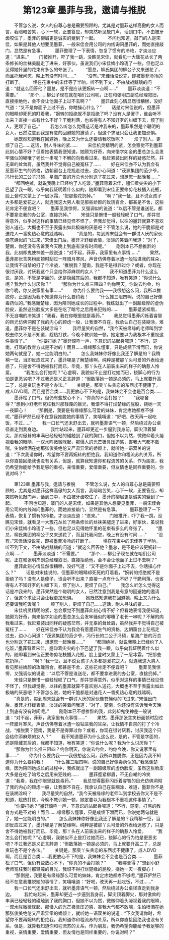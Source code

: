 # 　　第123章 墨菲与我，邀请与推脱
　　不管怎么说，女人的自尊心总是需要照顾的，尤其是对墨菲这样高傲的女人而言，我暗暗苦笑，心下一软，正要答应，却突然听见敲门声，话到口中，不由被牙齿咬住了，墨菲的柳眉更是诚实的蹙到了一起。
　　不问也知道，敲门的人是宋佳，如果是其他人想要见墨菲，一般宋佳会用公司的内线询问墨菲的，而她直接敲门，显然是有急事。
　　墨菲整理了一下表情，恢复了惯有的冷艳，才淡淡应道：“进来。”
　　门被推开，吓了我一跳，没瞧见宋佳，就看见一大簇花丛长了两条修长的丝袜美腿走了进来，好家伙，虽说我们小宋佳娇小玲珑了一些，但也足以见得她怀里的花束有多么的夸张了。
　　“墨总，柳氏集团的柳公子又来送花了，而且托我问您，晚上有没有时间……”
　　“没有。”宋佳话没说完，即被墨菲冷冷的打断了。
　　埋在花束中的宋佳等了半晌，听不到下文，不由战战兢兢的问道：“就这么回答他？墨总，是不是应该更婉转一点啊……”
　　墨菲淡淡道：“不需要。”
　　“那个……柳公子现在就在咱们公司呢，正在和张明杰副总经理叙旧，直接拒绝他，会不会让他面子上过不去啊？”
　　墨菲此刻心情显然很糟糕，没好气道：“又不是你面子上过不去，你瞎操心什么？”
　　话是对宋佳说的，但墨菲的眼睛却死死的盯着我，“婉转的拒绝就不是拒绝了吗？没有人是傻子，谁会听不出来？直接一点有什么不好？干脆利落，也省得有人不知好歹的纠缠下去，烦了别人，更烦了自己。”
　　我怎么听怎么觉得这话是冲我来的，墨菲果然是个聪明的女人，已然注意到我是有意的回避她的邀请了，但这个求证只会让我更加恐惧。
　　她既然知道我在回避她，晚上又为什么还要请我吃饭呢？
　　烦了别人，更烦了自己……这话，耐人寻味的紧……
　　宋佳机灵精明的紧，怎会察觉不到墨菲此刻心情不好？但看她表情我便知道，她颇为好奇，向来惜字如金的墨总怎么会发牢骚似的嘟囔了老长一串呢？不解的向我看过来，我赶紧装出同样的疑惑茫然，并无辜的耸耸肩，虽然我并不觉得自己被冤枉了……
　　好在宋佳亦不认为我会有惹墨菲生气的资格，边朝窗台上花瓶走过去，边小心问道：“茂源集团的范少爷，冯行长的二公子冯硕，星海广告的万总也分别送了花过来，想邀您一起晚餐……”
　　“都回绝掉，就说我晚上已经约了人吃饭，”墨菲背着宋佳，翘仰着尖尖的小下巴望了我一眼，似乎向我证明着什么似的，随即看到宋佳正要修剪花枝插入花瓶，脸上登时又蒙上了一层冰霜，“把那些花扔掉。”
　　“啊？”我一怔，且不说女孩子大多都是爱花之人，就连我这大男人看见那些娇颜的玫瑰百合，都甚是不舍，这些花肯定不便宜吧？
　　墨菲见我惊愕，又强调似的说道：“以后不管是谁送花，都不要拿进我的办公室，直接扔掉。”
　　宋佳只是惋惜一般轻轻叹了口气，却并觉得意外，似乎对这样的事情已经见怪不怪了，但我却觉得，以往的墨菲就算不喜欢别人送花，大概也不至于表露出如此极端的厌恶吧？不管怎么说，她的干脆都是对送花人一番炙热心意的践踏啊。
　　“真是的，每到周末就会有一群讨人厌的家伙像苍蝇似的飞过来，”宋佳出门后，墨菲才舒缓表情，淡淡的笑着问我道：“对了，楚南，你还没有告诉我今天晚上到底有没有时间呢。”
　　刚刚本已不想推辞的我，此刻却鬼使神差一般说道：“对不起，菲菲，我家里有点事情……”
　　果然，墨菲那张含笑粉面顿时刮过一阵腊月寒风，声音仿佛卷着冰渣一般钻进我的耳朵，让我情不自禁的打了个冷战，“推脱我？楚南，我是不是得罪过你？或者，你现在很讨厌我，讨厌我这个只会给你添麻烦的女人？”
　　我不知道墨菲为什么这么说，是的，不管是字面的，还是隐藏其后的，我都不知道，唯有笑道：“你说什么呢？我为什么讨厌你？”
　　“那你为什么推三阻四？约你明天，你说去约会，约你今晚，你又说家里有事……”
　　你为什么要约我——我很想这么问，我所以推脱你，正是因为我不知道你为什么要约我！
　　“什么推三阻四啊，说的自己好像毒药似的。”我感谢楚缘，因为陪同她成长的过程中，我练就出了一副超级厚的虚伪脸皮，虽然这张脸皮大多是在吃了暗亏之后用来犯贱的……
　　墨菲蹙紧柳眉，不无自嘲的冷笑道：“我看，我在你眼里就是毒药。”
　　我总觉得墨菲闪烁着睿智的目光仿佛洞彻了我的内心的顾虑一般，让我很不自在，我承认自己在装糊涂，难道，墨菲你不是在装糊涂吗？
　　我尽量笑的自然，“我今天被缘缘的老师叫到学校去你又不是不知道，趁热打铁，今晚不教训她一顿，她定要以为我根本不重视这件事情了。”
　　“你要打她？”墨菲惊呼一声，下意识的站起身喊道：“不行，楚南，打骂的教育方式是不对的！而且……缘缘那么懂事，只是成绩下滑而已，你说她两句就是了，她一定能明白的。”
　　怎么我妹妹你好像比我还了解是的？我稍稍一怔，当即反应过来了，墨菲哪是了解楚缘啊，纯粹是被那丫头可爱的外表给迷惑了，只是舍不得她被我打而已，毕竟，那丫头在人前装出来的样子的确惹人怜爱。
　　“我怎么会打她呢？”心虚啊，我貌似不止是打过她而已，挠脚心的行为怕是更恶劣吧？不过我还是义正言辞道：“但数落她一顿是必须的，马上就要升高二了，总是贪玩也不是个办法。”
　　关键是，那臭丫头贪恋的东西忒不健康了，成人DVD啊，而且是百合类……我更放心不下的是，我妹妹会不会也是百合类……
　　墨菲松了口气，但仍有些放心不下，“你真的不会打她？”
　　“我哪舍得？”想到小舒老师冤枉我时那轻蔑的目光，我恨不得打烂楚缘的屁股，挠她一天一夜脚心！
　　“那倒是，我要是有缘缘那么可爱的妹妹，肯定疼她都疼不够呢，”墨菲俨然已经不在意我推脱她的事情了，笑嘻嘻道：“好吧，改天再一起吃饭，不过……”
　　我一口长气还未舒出去，就听墨菲语气一顿，然后绕过办公桌径直走到我身边。
　　我忙站起来，墨菲却更近一步逼到我身前，脚尖顶着脚尖，那对傲耸的丰满已经轻轻的碰触到了我的胸口，但她不以为然，微微仰着头凝视着我的眼睛，一双水眸微微眯起，那慑人的光芒极具压迫感，害我大气都不敢喘，生怕喷洒在她那张俊美绝伦又严肃异常的娇颜上，就听她一语双关的说道：“下次我请你时，希望你不要再婉转的拒绝我，我知道你和程流苏的关系，所以你直接回绝我也没有关系，但是，就算我知道你和程流苏的关系，作为朋友，我仍希望你能给予我足够的重视，亲情重要，爱情重要，但友情也是同样重要的，你说对吗？”

　　第123章 墨菲与我，邀请与推脱
　　不管怎么说，女人的自尊心总是需要照顾的，尤其是对墨菲这样高傲的女人而言，我暗暗苦笑，心下一软，正要答应，却突然听见敲门声，话到口中，不由被牙齿咬住了，墨菲的柳眉更是诚实的蹙到了一起。
　　不问也知道，敲门的人是宋佳，如果是其他人想要见墨菲，一般宋佳会用公司的内线询问墨菲的，而她直接敲门，显然是有急事。
　　墨菲整理了一下表情，恢复了惯有的冷艳，才淡淡应道：“进来。”
　　门被推开，吓了我一跳，没瞧见宋佳，就看见一大簇花丛长了两条修长的丝袜美腿走了进来，好家伙，虽说我们小宋佳娇小玲珑了一些，但也足以见得她怀里的花束有多么的夸张了。
　　“墨总，柳氏集团的柳公子又来送花了，而且托我问您，晚上有没有时间……”
　　“没有。”宋佳话没说完，即被墨菲冷冷的打断了。
　　埋在花束中的宋佳等了半晌，听不到下文，不由战战兢兢的问道：“就这么回答他？墨总，是不是应该更婉转一点啊……”
　　墨菲淡淡道：“不需要。”
　　“那个……柳公子现在就在咱们公司呢，正在和张明杰副总经理叙旧，直接拒绝他，会不会让他面子上过不去啊？”
　　墨菲此刻心情显然很糟糕，没好气道：“又不是你面子上过不去，你瞎操心什么？”
　　话是对宋佳说的，但墨菲的眼睛却死死的盯着我，“婉转的拒绝就不是拒绝了吗？没有人是傻子，谁会听不出来？直接一点有什么不好？干脆利落，也省得有人不知好歹的纠缠下去，烦了别人，更烦了自己。”
　　我怎么听怎么觉得这话是冲我来的，墨菲果然是个聪明的女人，已然注意到我是有意的回避她的邀请了，但这个求证只会让我更加恐惧。
　　她既然知道我在回避她，晚上又为什么还要请我吃饭呢？
　　烦了别人，更烦了自己……这话，耐人寻味的紧……
　　宋佳机灵精明的紧，怎会察觉不到墨菲此刻心情不好？但看她表情我便知道，她颇为好奇，向来惜字如金的墨总怎么会发牢骚似的嘟囔了老长一串呢？不解的向我看过来，我赶紧装出同样的疑惑茫然，并无辜的耸耸肩，虽然我并不觉得自己被冤枉了……
　　好在宋佳亦不认为我会有惹墨菲生气的资格，边朝窗台上花瓶走过去，边小心问道：“茂源集团的范少爷，冯行长的二公子冯硕，星海广告的万总也分别送了花过来，想邀您一起晚餐……”
　　“都回绝掉，就说我晚上已经约了人吃饭，”墨菲背着宋佳，翘仰着尖尖的小下巴望了我一眼，似乎向我证明着什么似的，随即看到宋佳正要修剪花枝插入花瓶，脸上登时又蒙上了一层冰霜，“把那些花扔掉。”
　　“啊？”我一怔，且不说女孩子大多都是爱花之人，就连我这大男人看见那些娇颜的玫瑰百合，都甚是不舍，这些花肯定不便宜吧？
　　墨菲见我惊愕，又强调似的说道：“以后不管是谁送花，都不要拿进我的办公室，直接扔掉。”
　　宋佳只是惋惜一般轻轻叹了口气，却并觉得意外，似乎对这样的事情已经见怪不怪了，但我却觉得，以往的墨菲就算不喜欢别人送花，大概也不至于表露出如此极端的厌恶吧？不管怎么说，她的干脆都是对送花人一番炙热心意的践踏啊。
　　“真是的，每到周末就会有一群讨人厌的家伙像苍蝇似的飞过来，”宋佳出门后，墨菲才舒缓表情，淡淡的笑着问我道：“对了，楚南，你还没有告诉我今天晚上到底有没有时间呢。”
　　刚刚本已不想推辞的我，此刻却鬼使神差一般说道：“对不起，菲菲，我家里有点事情……”
　　果然，墨菲那张含笑粉面顿时刮过一阵腊月寒风，声音仿佛卷着冰渣一般钻进我的耳朵，让我情不自禁的打了个冷战，“推脱我？楚南，我是不是得罪过你？或者，你现在很讨厌我，讨厌我这个只会给你添麻烦的女人？”
　　我不知道墨菲为什么这么说，是的，不管是字面的，还是隐藏其后的，我都不知道，唯有笑道：“你说什么呢？我为什么讨厌你？”
　　“那你为什么推三阻四？约你明天，你说去约会，约你今晚，你又说家里有事……”
　　你为什么要约我——我很想这么问，我所以推脱你，正是因为我不知道你为什么要约我！
　　“什么推三阻四啊，说的自己好像毒药似的。”我感谢楚缘，因为陪同她成长的过程中，我练就出了一副超级厚的虚伪脸皮，虽然这张脸皮大多是在吃了暗亏之后用来犯贱的……
　　墨菲蹙紧柳眉，不无自嘲的冷笑道：“我看，我在你眼里就是毒药。”
　　我总觉得墨菲闪烁着睿智的目光仿佛洞彻了我的内心的顾虑一般，让我很不自在，我承认自己在装糊涂，难道，墨菲你不是在装糊涂吗？
　　我尽量笑的自然，“我今天被缘缘的老师叫到学校去你又不是不知道，趁热打铁，今晚不教训她一顿，她定要以为我根本不重视这件事情了。”
　　“你要打她？”墨菲惊呼一声，下意识的站起身喊道：“不行，楚南，打骂的教育方式是不对的！而且……缘缘那么懂事，只是成绩下滑而已，你说她两句就是了，她一定能明白的。”
　　怎么我妹妹你好像比我还了解是的？我稍稍一怔，当即反应过来了，墨菲哪是了解楚缘啊，纯粹是被那丫头可爱的外表给迷惑了，只是舍不得她被我打而已，毕竟，那丫头在人前装出来的样子的确惹人怜爱。
　　“我怎么会打她呢？”心虚啊，我貌似不止是打过她而已，挠脚心的行为怕是更恶劣吧？不过我还是义正言辞道：“但数落她一顿是必须的，马上就要升高二了，总是贪玩也不是个办法。”
　　关键是，那臭丫头贪恋的东西忒不健康了，成人DVD啊，而且是百合类……我更放心不下的是，我妹妹会不会也是百合类……
　　墨菲松了口气，但仍有些放心不下，“你真的不会打她？”
　　“我哪舍得？”想到小舒老师冤枉我时那轻蔑的目光，我恨不得打烂楚缘的屁股，挠她一天一夜脚心！
　　“那倒是，我要是有缘缘那么可爱的妹妹，肯定疼她都疼不够呢，”墨菲俨然已经不在意我推脱她的事情了，笑嘻嘻道：“好吧，改天再一起吃饭，不过……”
　　我一口长气还未舒出去，就听墨菲语气一顿，然后绕过办公桌径直走到我身边。
　　我忙站起来，墨菲却更近一步逼到我身前，脚尖顶着脚尖，那对傲耸的丰满已经轻轻的碰触到了我的胸口，但她不以为然，微微仰着头凝视着我的眼睛，一双水眸微微眯起，那慑人的光芒极具压迫感，害我大气都不敢喘，生怕喷洒在她那张俊美绝伦又严肃异常的娇颜上，就听她一语双关的说道：“下次我请你时，希望你不要再婉转的拒绝我，我知道你和程流苏的关系，所以你直接回绝我也没有关系，但是，就算我知道你和程流苏的关系，作为朋友，我仍希望你能给予我足够的重视，亲情重要，爱情重要，但友情也是同样重要的，你说对吗？”
